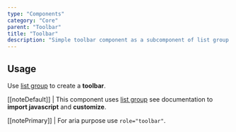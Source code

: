 ```yaml
---
type: "Components"
category: "Core"
parent: "Toolbar"
title: "Toolbar"
description: "Simple toolbar component as a subcomponent of list group."
---
```


## Usage

Use [list group](/components/core/list-group) to create a **toolbar**.

[[noteDefault]]
| This component uses [list group](/components/core/list-group) see documentation to **import javascript** and **customize**.

[[notePrimary]]
| For aria purpose use `role="toolbar"`.

<demo>
  <demovanilla src="vanilla/components/core/toolbar/usage">
  </demovanilla>
</demo>
